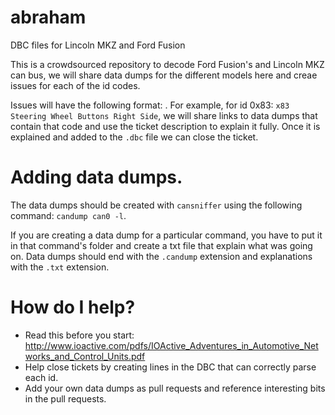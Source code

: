 # abraham
DBC files for Lincoln MKZ and Ford Fusion

This is a crowdsourced repository to decode Ford Fusion's and Lincoln MKZ can bus, we will share data dumps for the different models here and creae issues for each of the id codes.

Issues will have the following format: <can id>. For example, for id 0x83: `x83 Steering Wheel Buttons Right Side`, we will share links to data dumps that contain that code and use the ticket description to explain it fully. Once it is explained and added to the `.dbc` file we can close the ticket.

# Adding data dumps.

The data dumps should be created with `cansniffer` using the following command:
`candump can0 -l`.

If you are creating a data dump for a particular command, you have to put it in that command's folder and create a txt file that explain what was going on. Data dumps should end with the `.candump` extension and explanations with the `.txt` extension.


# How do I help?

 - Read this before you start: http://www.ioactive.com/pdfs/IOActive_Adventures_in_Automotive_Networks_and_Control_Units.pdf
 - Help close tickets by creating lines in the DBC that can correctly parse each id.
 - Add your own data dumps as pull requests and reference interesting bits in the pull requests.

